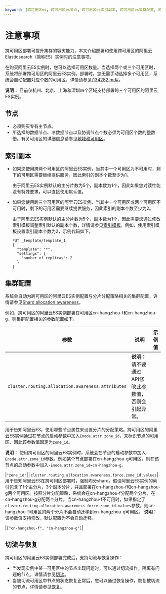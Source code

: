 ```yaml
---
keyword: [跨可用区es, 跨可用区es节点, 跨可用区es索引副本, 跨可用区es集群配置, 跨可用区es切流, 跨可用区es恢复]
---
```


# 注意事项

跨可用区部署可提升集群的容灾能力。本文介绍部署和使用跨可用区的阿里云Elasticsearch（简称ES）实例时的注意事项。

在购买阿里云ES实例时，您可以选择可用区数量。当选择两个或三个可用区时，系统将部署跨可用区的阿里云ES实例。部署时，您无需手动选择多个可用区，系统会自动配置对应个数的可用区，详情请参见[t134282.md\#](/cn.zh-CN/Elasticsearch/快速入门/步骤一：创建实例/创建阿里云Elasticsearch实例.md)。

**说明：** 目前仅杭州、北京、上海和深圳四个区域支持部署跨三个可用区的阿里云ES实例。

## 节点

-   必须购买专有主节点。
-   所选择的数据节点、冷数据节点以及协调节点个数必须为可用区个数的整数倍。有关可用区的详细信息请参见[地域和可用区](/cn.zh-CN/Elasticsearch/快速购买/购买页面参数（商业版）.md)。

## 索引副本

-   如果您使用跨两个可用区的阿里云ES实例，当其中一个可用区为不可用时，剩下的可用区需要继续提供服务，因此索引的副本个数至少为1。

    由于阿里云ES实例默认的主分片数为5个，副本数为1个，因此如果您对读性能没有特殊要求，可以直接使用默认值。

-   如果您使用跨三个可用区的阿里云ES实例，当其中一个可用区或两个可用区不可用时，剩下的可用区需要继续提供服务，因此索引的副本个数至少为2。

    由于阿里云ES实例默认的主分片数为5个，副本数为1个，因此需要您通过修改索引模板调整索引默认的副本个数，详情请参见[索引模板](https://www.elastic.co/guide/en/elasticsearch/reference/5.5/indices-templates.html)。例如，使用索引模板设置索引副本个数为2，示例代码如下。

    ```
    PUT _template/template_1
    {
      "template": "*",
      "settings": {
        "number_of_replicas": 2
      }
    }                                
    ```


## 集群配置

系统会自动为跨可用区的阿里云ES实例配置与分片分配策略相关的集群配置，详情请参见[Shard allocation awareness](https://www.elastic.co/guide/en/elasticsearch/reference/master/allocation-awareness.html)。

例如，跨可用区的阿里云ES实例部署在可用区cn-hangzhou-f和cn-hangzhou-g，则集群配置相关的参数配置如下。

|参数|说明|示例值|
|--|--|---|
|`cluster.routing.allocation.awareness.attributes`|**说明：** 请不要通过API修改此参数值，否则会引起异常。

 用于告知阿里云ES，使用哪些节点属性来设置分片的分配策略。跨可用区的阿里云ES实例通过在节点的启动参数中加入`Enode.attr.zone_id`，来标识节点的可用区，因此该参数值固定为`zone_id`。

**说明：** 使用跨可用区的阿里云ES实例时，系统会在节点的启动参数中加入`-Enode.attr.zone_id`参数。例如某个节点部署在cn-hangzhou-g可用区，则在该节点的启动参数中加入`-Enode.attr.zone_id=cn-hangzhou-g`。

|`"zone_id"`|
|`cluster.routing.allocation.awareness.force.zone_id.values`|用于告知阿里云ES在跨可用区部署时，强制均分shard。假设阿里云ES实例的索引包含了1个主分片，3个副本分片，并且部署在cn-hangzhou-f和cn-hangzhou-g两个可用区。按照分片分配策略，系统会在cn-hangzhou-f分配两个分片，在cn-hangzhou-g分配两个分片。当cn-hangzhou-f不可用时，如果指定了`cluster.routing.allocation.awareness.force.zone_id.values`参数，则cn-hangzhou-f可用区的两个分片不会自动迁移到cn-hangzhou-g可用区。 **说明：** 该参数值支持修改，默认配置为不会自动迁移。

|`["cn-hangzhou-f", "cn-hangzhou-g"]`|

## 切流与恢复

跨可用区的阿里云ES实例部署完成后，支持切流与恢复操作：

-   当发现实例中某一可用区中的节点出现问题时，可以通过切流操作，隔离有问题的节点，详情请参见[切流](/cn.zh-CN/Elasticsearch/跨可用区实例部署说明/切流.md)。
-   当被切流可用区中节点的状态恢复正常后，您可以通过恢复操作，恢复被切流的节点，详情请参见[恢复](/cn.zh-CN/Elasticsearch/跨可用区实例部署说明/恢复.md)。

